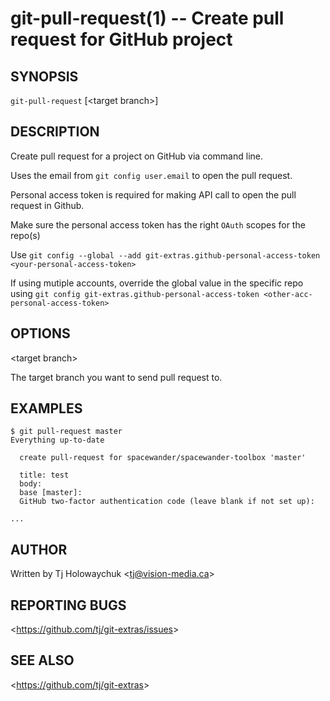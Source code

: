 git-pull-request(1) -- Create pull request for GitHub project
================================

## SYNOPSIS

`git-pull-request` [&lt;target branch&gt;]

## DESCRIPTION

Create pull request for a project on GitHub via command line.

Uses the email from `git config user.email` to open the pull request.

Personal access token is required for making API call to open the pull request in Github. 

Make sure the personal access token has the right `OAuth` scopes for the repo(s)

Use `git config --global --add git-extras.github-personal-access-token <your-personal-access-token>`

If using mutiple accounts, override the global value in the specific repo using `git config git-extras.github-personal-access-token <other-acc-personal-access-token>`

## OPTIONS

&lt;target branch&gt;

The target branch you want to send pull request to.

## EXAMPLES

```
$ git pull-request master
Everything up-to-date

  create pull-request for spacewander/spacewander-toolbox 'master'

  title: test
  body:  
  base [master]: 
  GitHub two-factor authentication code (leave blank if not set up): 

...
```

## AUTHOR

Written by Tj Holowaychuk &lt;<tj@vision-media.ca>&gt;

## REPORTING BUGS

&lt;<https://github.com/tj/git-extras/issues>&gt;

## SEE ALSO

&lt;<https://github.com/tj/git-extras>&gt;
